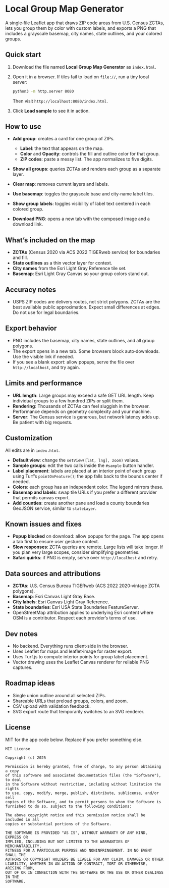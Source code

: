 # Local Group Map Generator

A single‑file Leaflet app that draws ZIP code areas from U.S. Census ZCTAs, lets you group them by color with custom labels, and exports a PNG that includes a grayscale basemap, city names, state outlines, and your colored groups.

## Quick start

1. Download the file named **Local Group Map Generator** as `index.html`.

2. Open it in a browser. If tiles fail to load on `file://`, run a tiny local server:

   ```bash
   python3 -m http.server 8080
   ```

   Then visit `http://localhost:8080/index.html`.

3. Click **Load sample** to see it in action.

## How to use

* **Add group**: creates a card for one group of ZIPs.

  * **Label**: the text that appears on the map.
  * **Color** and **Opacity**: controls the fill and outline color for that group.
  * **ZIP codes**: paste a messy list. The app normalizes to five digits.
* **Show all groups**: queries ZCTAs and renders each group as a separate layer.
* **Clear map**: removes current layers and labels.
* **Use basemap**: toggles the grayscale base and city‑name label tiles.
* **Show group labels**: toggles visibility of label text centered in each colored group.
* **Download PNG**: opens a new tab with the composed image and a download link.

## What’s included on the map

* **ZCTAs** (Census 2020 via ACS 2022 TIGERweb service) for boundaries and fill.
* **State outlines** as a thin vector layer for context.
* **City names** from the Esri Light Gray Reference tile set.
* **Basemap**: Esri Light Gray Canvas so your group colors stand out.

## Accuracy notes

* USPS ZIP codes are delivery routes, not strict polygons. ZCTAs are the best available public approximation. Expect small differences at edges. Do not use for legal boundaries.

## Export behavior

* PNG includes the basemap, city names, state outlines, and all group polygons.
* The export opens in a new tab. Some browsers block auto‑downloads. Use the visible link if needed.
* If you see a blank export: allow popups, serve the file over `http://localhost`, and try again.

## Limits and performance

* **URL length**: Large groups may exceed a safe GET URL length. Keep individual groups to a few hundred ZIPs or split them.
* **Rendering**: Thousands of ZCTAs can feel sluggish in the browser. Performance depends on geometry complexity and your machine.
* **Server**: The Census service is generous, but network latency adds up. Be patient with big requests.

## Customization

All edits are in `index.html`.

* **Default view**: change the `setView([lat, lng], zoom)` values.
* **Sample groups**: edit the two calls inside the `#sample` button handler.
* **Label placement**: labels are placed at an interior point of each group using Turf’s `pointOnFeature()`; the app falls back to the bounds center if needed.
* **Colors**: each group has an independent color. The legend mirrors these.
* **Basemap and labels**: swap tile URLs if you prefer a different provider that permits canvas export.
* **Add counties**: create another pane and load a county boundaries GeoJSON service, similar to `stateLayer`.

## Known issues and fixes

* **Popup blocked** on download: allow popups for the page. The app opens a tab first to ensure user gesture context.
* **Slow responses**: ZCTA queries are remote. Large lists will take longer. If you plan very large scopes, consider simplifying geometries.
* **Safari quirks**: if PNG is empty, serve over `http://localhost` and retry.

## Data sources and attributions

* **ZCTAs**: U.S. Census Bureau TIGERweb (ACS 2022 2020‑vintage ZCTA polygons).
* **Basemap**: Esri Canvas Light Gray Base.
* **City labels**: Esri Canvas Light Gray Reference.
* **State boundaries**: Esri USA State Boundaries FeatureServer.
* OpenStreetMap attribution applies to underlying Esri content where OSM is a contributor. Respect each provider’s terms of use.

## Dev notes

* No backend. Everything runs client‑side in the browser.
* Uses Leaflet for maps and leaflet‑image for raster export.
* Uses Turf.js to compute interior points for group label placement.
* Vector drawing uses the Leaflet Canvas renderer for reliable PNG captures.

## Roadmap ideas

* Single union outline around all selected ZIPs.
* Shareable URLs that preload groups, colors, and zoom.
* CSV upload with validation feedback.
* SVG export route that temporarily switches to an SVG renderer.

## License

MIT for the app code below. Replace if you prefer something else.

```
MIT License

Copyright (c) 2025

Permission is hereby granted, free of charge, to any person obtaining a copy
of this software and associated documentation files (the "Software"), to deal
in the Software without restriction, including without limitation the rights
to use, copy, modify, merge, publish, distribute, sublicense, and/or sell
copies of the Software, and to permit persons to whom the Software is
furnished to do so, subject to the following conditions:

The above copyright notice and this permission notice shall be included in all
copies or substantial portions of the Software.

THE SOFTWARE IS PROVIDED "AS IS", WITHOUT WARRANTY OF ANY KIND, EXPRESS OR
IMPLIED, INCLUDING BUT NOT LIMITED TO THE WARRANTIES OF MERCHANTABILITY,
FITNESS FOR A PARTICULAR PURPOSE AND NONINFRINGEMENT. IN NO EVENT SHALL THE
AUTHORS OR COPYRIGHT HOLDERS BE LIABLE FOR ANY CLAIM, DAMAGES OR OTHER
LIABILITY, WHETHER IN AN ACTION OF CONTRACT, TORT OR OTHERWISE, ARISING FROM,
OUT OF OR IN CONNECTION WITH THE SOFTWARE OR THE USE OR OTHER DEALINGS IN THE
SOFTWARE.
```
